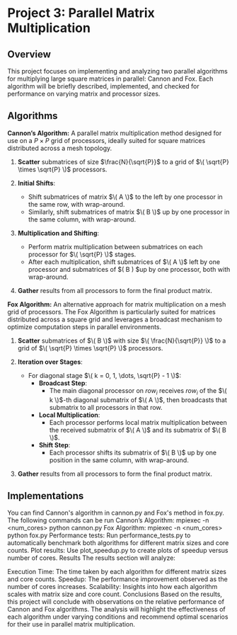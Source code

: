 # Project 3: Parallel Matrix Multiplication

## Overview
This project focuses on implementing and analyzing two parallel algorithms for multiplying large square matrices in parallel: Cannon and Fox. Each algorithm will be briefly described, implemented, and checked for performance on varying matrix and processor sizes.

## Algorithms

**Cannon’s Algorithm:** A parallel matrix multiplication method designed for use on a $P \times P$ grid of processors, ideally suited for square matrices distributed across a mesh topology.

1. **Scatter** submatrices of size $\frac{N}{\sqrt{P}}$ to a grid of $\( \sqrt{P} \times \sqrt{P} \)$ processors.

2. **Initial Shifts**:
   - Shift submatrices of matrix $\( A \)$ to the left by one processor in the same row, with wrap-around.
   - Similarly, shift submatrices of matrix $\( B \)$ up by one processor in the same column, with wrap-around.

3. **Multiplication and Shifting**:
   - Perform matrix multiplication between submatrices on each processor for $\( \sqrt{P} \)$ stages.
   - After each multiplication, shift submatrices of $\( A \)$ left by one processor and submatrices of $\( B \) $up by one processor, both with wrap-around.

4. **Gather** results from all processors to form the final product matrix.

**Fox Algorithm:** An alternative approach for matrix multiplication on a mesh grid of processors. The Fox Algorithm is particularly suited for matrices distributed across a square grid and leverages a broadcast mechanism to optimize computation steps in parallel environments.

1. **Scatter** submatrices of $\( B \)$ with size $\( \frac{N}{\sqrt{P}} \)$ to a grid of $\( \sqrt{P} \times \sqrt{P} \)$ processors.

2. **Iteration over Stages**:
   - For diagonal stage $\( k = 0, 1, \dots, \sqrt{P} - 1 \)$:
     - **Broadcast Step**: 
       - The main diagonal processor on $row_i$ receives $row_i$ of the $\( k \)$-th diagonal submatrix of $\( A \)$, then broadcasts that submatrix to all processors in that row.
     - **Local Multiplication**:
       - Each processor performs local matrix multiplication between the received submatrix of $\( A \)$ and its submatrix of $\( B \)$.
     - **Shift Step**:
       - Each processor shifts its submatrix of $\( B \)$ up by one position in the same column, with wrap-around.

3. **Gather** results from all processors to form the final product matrix.

## Implementations
You can find Cannon's algorithm in cannon.py and Fox's method in fox.py. The following commands can be run 
Cannon’s Algorithm: mpiexec -n <num_cores> python cannon.py
Fox Algorithm: mpiexec -n <num_cores> python fox.py
Performance tests: Run performance_tests.py to automatically benchmark both algorithms for different matrix sizes and core counts.
Plot results: Use plot_speedup.py to create plots of speedup versus number of cores.
Results
The results section will analyze:

Execution Time: The time taken by each algorithm for different matrix sizes and core counts.
Speedup: The performance improvement observed as the number of cores increases.
Scalability: Insights into how each algorithm scales with matrix size and core count.
Conclusions
Based on the results, this project will conclude with observations on the relative performance of Cannon and Fox algorithms. The analysis will highlight the effectiveness of each algorithm under varying conditions and recommend optimal scenarios for their use in parallel matrix multiplication.
